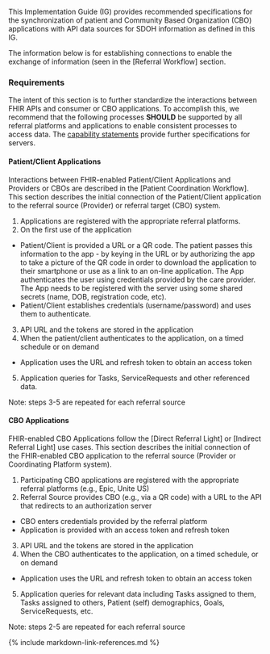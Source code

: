 This Implementation Guide (IG) provides recommended specifications for the synchronization of patient and Community Based Organization (CBO) applications with API data sources for SDOH information as defined in this IG.

The information below is for establishing connections to enable the exchange of information (seen in the [Referral Workflow] section.

### Requirements

The intent of this section is to further standardize the interactions between FHIR APIs and consumer or CBO applications.  To accomplish this, we recommend that the following processes **SHOULD** be supported by all referral platforms and applications to enable consistent processes to access data. The [capability statements](artifacts.html#capability-statements) provide further specifications for servers.

#### Patient/Client Applications
Interactions between FHIR-enabled Patient/Client Applications and Providers or CBOs are described in the [Patient Coordination Workflow].
This section describes the initial connection of the Patient/Client application to the referral source (Provider) or referral target (CBO) system.

1. Applications are registered with the appropriate referral platforms.
2. On the first use of the application
  * Patient/Client is provided a URL or a QR code.  The patient passes this information to the app - by keying in the URL or by authorizing the app to take a picture of the QR code in order to download the application to their smartphone or use as a link to an on-line application. The App authenticates the user using credentials provided by the care provider.  The App needs to be registered with the server using some shared secrets (name, DOB, registration code, etc).
  * Patient/Client establishes credentials (username/password) and uses them to authenticate.
3. API URL and the tokens are stored in the application
4. When the patient/client authenticates to the application, on a timed schedule or on demand
  * Application uses the URL and refresh token to obtain an access token
5. Application queries for Tasks, ServiceRequests and other referenced data.

Note: steps 3-5 are repeated for each referral source

#### CBO Applications
FHIR-enabled CBO Applications follow the [Direct Referral Light] or [Indirect Referral Light] use cases. This section describes the initial connection of the FHIR-enabled CBO application to the referral source (Provider or Coordinating Platform system).

1. Participating CBO applications are registered with the appropriate referral platforms (e.g., Epic, Unite US)
2. Referral Source provides CBO (e.g., via a QR code) with a URL to the API that redirects to an authorization server
  * CBO enters credentials provided by the referral platform
  * Application is provided with an access token and refresh token
3. API URL and the tokens are stored in the application
4. When the CBO authenticates to the application, on a timed schedule, or on demand
  * Application uses the URL and refresh token to obtain an access token
5. Application queries for relevant data including Tasks assigned to them, Tasks assigned to others, Patient (self) demographics, Goals, ServiceRequests, etc.

Note: steps 2-5 are repeated for each referral source

{% include markdown-link-references.md %}